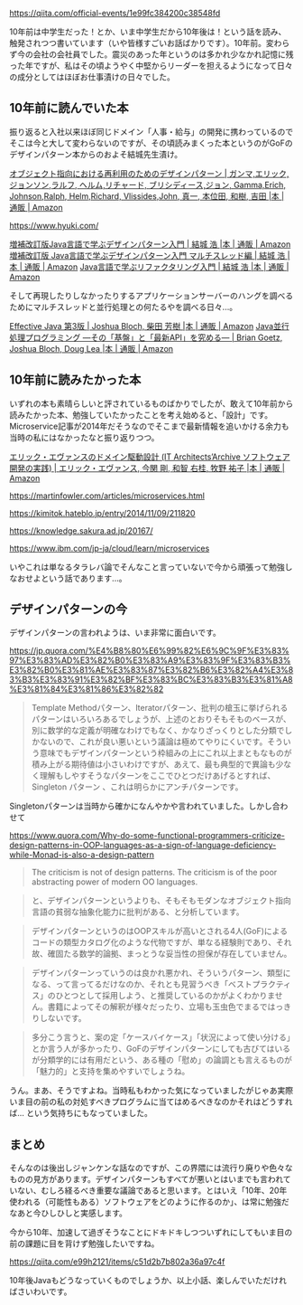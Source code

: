 https://qiita.com/official-events/1e99fc384200c38548fd

10年前は中学生だった！とか、いま中学生だから10年後は！という話を読み、触発されつつ書いています（いや皆様すごいお話ばかりです）。10年前。変わらず今の会社の会社員でした。震災のあった年というのは多かれ少なかれ記憶に残った年ですが、私はその頃ようやく中堅からリーダーを担えるようになって日々の成分としてはほぼお仕事漬けの日々でした。

## 10年前に読んでいた本

振り返ると入社以来ほぼ同じドメイン「人事・給与」の開発に携わっているのでそこは今と大して変わらないのですが、その頃読みまくった本というのがGoFのデザインパターン本からのおよそ結城先生漬け。

[オブジェクト指向における再利用のためのデザインパターン | ガンマ,エリック, ジョンソン,ラルフ, ヘルム,リチャード, ブリシディース,ジョン, Gamma,Erich, Johnson,Ralph, Helm,Richard, Vlissides,John, 真一, 本位田, 和樹, 吉田 |本 | 通販 | Amazon](https://www.amazon.co.jp/%E3%82%AA%E3%83%96%E3%82%B8%E3%82%A7%E3%82%AF%E3%83%88%E6%8C%87%E5%90%91%E3%81%AB%E3%81%8A%E3%81%91%E3%82%8B%E5%86%8D%E5%88%A9%E7%94%A8%E3%81%AE%E3%81%9F%E3%82%81%E3%81%AE%E3%83%87%E3%82%B6%E3%82%A4%E3%83%B3%E3%83%91%E3%82%BF%E3%83%BC%E3%83%B3-%E3%82%A8%E3%83%AA%E3%83%83%E3%82%AF-%E3%82%AC%E3%83%B3%E3%83%9E/dp/4797311126)

https://www.hyuki.com/

[増補改訂版Java言語で学ぶデザインパターン入門 | 結城 浩 |本 | 通販 | Amazon](https://www.amazon.co.jp/exec/obidos/ASIN/4797327030/hyuki-22/)
[増補改訂版 Java言語で学ぶデザインパターン入門 マルチスレッド編 | 結城 浩 |本 | 通販 | Amazon](https://www.amazon.co.jp/%E5%A2%97%E8%A3%9C%E6%94%B9%E8%A8%82%E7%89%88-Java%E8%A8%80%E8%AA%9E%E3%81%A7%E5%AD%A6%E3%81%B6%E3%83%87%E3%82%B6%E3%82%A4%E3%83%B3%E3%83%91%E3%82%BF%E3%83%BC%E3%83%B3%E5%85%A5%E9%96%80-%E3%83%9E%E3%83%AB%E3%83%81%E3%82%B9%E3%83%AC%E3%83%83%E3%83%89%E7%B7%A8-%E7%B5%90%E5%9F%8E-%E6%B5%A9/dp/4797331623/ref=pd_sim_4/355-2136168-3252940?pd_rd_w=6RQIV&pf_rd_p=87b8f43f-c7b2-44eb-8057-323705714077&pf_rd_r=HH4QBREJF71GDHRPNQJ8&pd_rd_r=240be1d8-8c55-4e77-95bb-07f72583ad3e&pd_rd_wg=OtnUR&pd_rd_i=4797331623&psc=1)
[Java言語で学ぶリファクタリング入門 | 結城 浩 |本 | 通販 | Amazon](https://www.amazon.co.jp/Java%E8%A8%80%E8%AA%9E%E3%81%A7%E5%AD%A6%E3%81%B6%E3%83%AA%E3%83%95%E3%82%A1%E3%82%AF%E3%82%BF%E3%83%AA%E3%83%B3%E3%82%B0%E5%85%A5%E9%96%80-%E7%B5%90%E5%9F%8E-%E6%B5%A9/dp/4797337990/ref=pd_vtp_21/355-2136168-3252940?pd_rd_w=n1UNx&pf_rd_p=ae64b7f5-458b-4e9a-9b07-1feecb909091&pf_rd_r=BVEDN8094JW59RSTECJY&pd_rd_r=a38e617f-351b-4f21-87c8-35c84dd61f8c&pd_rd_wg=QdXkX&pd_rd_i=4797337990&psc=1)

そして再現したりしなかったりするアプリケーションサーバーのハングを調べるためにマルチスレッドと並行処理との何たるやを調べる日々...。

[Effective Java 第3版 | Joshua Bloch, 柴田 芳樹 |本 | 通販 | Amazon](https://www.amazon.co.jp/Effective-Java-%E7%AC%AC3%E7%89%88-Joshua-Bloch/dp/4621303252/ref=pd_vtp_4/355-2136168-3252940?pd_rd_w=n1UNx&pf_rd_p=ae64b7f5-458b-4e9a-9b07-1feecb909091&pf_rd_r=BVEDN8094JW59RSTECJY&pd_rd_r=a38e617f-351b-4f21-87c8-35c84dd61f8c&pd_rd_wg=QdXkX&pd_rd_i=4621303252&psc=1)
[Java並行処理プログラミング ―その「基盤」と「最新API」を究める― | Brian Goetz, Joshua Bloch, Doug Lea |本 | 通販 | Amazon](https://www.amazon.co.jp/Java%E4%B8%A6%E8%A1%8C%E5%87%A6%E7%90%86%E3%83%97%E3%83%AD%E3%82%B0%E3%83%A9%E3%83%9F%E3%83%B3%E3%82%B0-%E2%80%95%E3%81%9D%E3%81%AE%E3%80%8C%E5%9F%BA%E7%9B%A4%E3%80%8D%E3%81%A8%E3%80%8C%E6%9C%80%E6%96%B0API%E3%80%8D%E3%82%92%E7%A9%B6%E3%82%81%E3%82%8B%E2%80%95-Brian-Goetz/dp/4797337206/ref=sr_1_1?__mk_ja_JP=%E3%82%AB%E3%82%BF%E3%82%AB%E3%83%8A&dchild=1&keywords=Java+%E4%B8%A6%E8%A1%8C%E5%87%A6%E7%90%86&qid=1632422337&s=books&sr=1-1)


## 10年前に読みたかった本

いずれの本も素晴らしいと評されているものばかりでしたが、敢えて10年前から読みたかった本、勉強していたかったことを考え始めると、「設計」です。Microservice記事が2014年だそうなのでそこまで最新情報を追いかける余力も当時の私にはなかったなと振り返りつつ。

[エリック・エヴァンスのドメイン駆動設計 (IT Architects’Archive ソフトウェア開発の実践) | エリック・エヴァンス, 今関 剛, 和智 右桂, 牧野 祐子 |本 | 通販 | Amazon](https://www.amazon.co.jp/%E3%82%A8%E3%83%AA%E3%83%83%E3%82%AF%E3%83%BB%E3%82%A8%E3%83%B4%E3%82%A1%E3%83%B3%E3%82%B9%E3%81%AE%E3%83%89%E3%83%A1%E3%82%A4%E3%83%B3%E9%A7%86%E5%8B%95%E8%A8%AD%E8%A8%88-Architects%E2%80%99Archive-%E3%82%BD%E3%83%95%E3%83%88%E3%82%A6%E3%82%A7%E3%82%A2%E9%96%8B%E7%99%BA%E3%81%AE%E5%AE%9F%E8%B7%B5-%E3%82%A8%E3%83%AA%E3%83%83%E3%82%AF%E3%83%BB%E3%82%A8%E3%83%B4%E3%82%A1%E3%83%B3%E3%82%B9/dp/4798121967)

https://martinfowler.com/articles/microservices.html

https://kimitok.hateblo.jp/entry/2014/11/09/211820

https://knowledge.sakura.ad.jp/20167/

https://www.ibm.com/jp-ja/cloud/learn/microservices

いやこれは単なるタラレバ論でそんなこと言っていないで今から頑張って勉強しなおせよという話であります...。


## デザインパターンの今

デザインパターンの言われようは、いま非常に面白いです。

https://jp.quora.com/%E4%B8%80%E6%99%82%E6%9C%9F%E3%83%97%E3%83%AD%E3%82%B0%E3%83%A9%E3%83%9F%E3%83%B3%E3%82%B0%E3%81%AE%E3%83%87%E3%82%B6%E3%82%A4%E3%83%B3%E3%83%91%E3%82%BF%E3%83%BC%E3%83%B3%E3%81%A8%E3%81%84%E3%81%86%E3%82%82

> Template Methodパターン、Iteratorパターン、批判の槍玉に挙げられるパターンはいろいろあるでしょうが、上述のとおりそもそものベースが、別に数学的な定義が明確なわけでもなく、かなりざっくりとした分類でしかないので、これが良い悪いという議論は極めてやりにくいです。そういう意味でもデザインパターンという枠組みの上にこれ以上まともなものが積み上がる期待値は小さいわけですが、あえて、最も典型的で異論も少なく理解もしやすそうなパターンをここでひとつだけあげるとすれば、Singleton パターン 、これは明らかにアンチパターンです。

Singletonパターンは当時から確かになんやかや言われていました。しかし合わせて

https://www.quora.com/Why-do-some-functional-programmers-criticize-design-patterns-in-OOP-languages-as-a-sign-of-language-deficiency-while-Monad-is-also-a-design-pattern

> The criticism is not of design patterns. The criticism is of the poor abstracting power of modern OO languages.

> と、デザインパターンというよりも、そもそもモダンなオブジェクト指向言語の貧弱な抽象化能力に批判がある、と分析しています。

> デザインパターンというのはOOPスキルが高いとされる4人(GoF)によるコードの類型カタログ化のような代物ですが、単なる経験則であり、それ故、確固たる数学的論拠、まっとうな妥当性の担保が存在していません。

> デザインパターンっていうのは良かれ悪かれ、そういうパターン、類型になる、って言ってるだけなのか、それとも見習うべき「ベストプラクティス」のひとつとして採用しよう、と推奨しているのかがよくわかりません。書籍によってその解釈が様々だったり、立場も玉虫色でまるではっきりしないです。

> 多分こう言うと、案の定「ケースバイケース」「状況によって使い分ける」とか言う人が多かったり、GoFのデザインパターンにしても古びてはいるが分類学的には有用だという、ある種の「慰め」の論調とも言えるものが「魅力的」と支持を集めやすいでしょうね。

うん。まあ、そうですよね。当時私もわかった気になっていましたがじゃあ実際いま目の前の私の対処すべきプログラムに当てはめるべきなのかそれはどうすれば... という気持ちにもなっていました。


## まとめ

そんなのは後出しジャンケンな話なのですが、この界隈には流行り廃りや色々なものの見方があります。デザインパターンもすべてが悪いとはいまでも言われていない、むしろ経るべき重要な議論であると思います。とはいえ「10年、20年使われる（可能性もある）ソフトウェアをどのように作るのか」、は常に勉強だなあと今ひしひしと実感します。

今から10年、加速して過ぎそうなことにドキドキしつついずれにしてもいま目の前の課題に目を背けず勉強したいですね。

https://qiita.com/e99h2121/items/c51d2b7b802a36a97c4f

10年後Javaもどうなっていくものでしょうか、以上小話、楽しんでいただければさいわいです。
